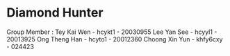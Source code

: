 # Diamond Hunter

Group Member :
Tey Kai Wen - hcykt1 - 20030955
Lee Yan See - hcyyl1 - 20013925
Ong Theng Han - hcyto1 - 20012360
Choong Xin Yun - khfy6cxy - 024423